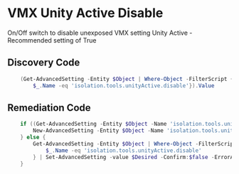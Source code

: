 # VMX Unity Active Disable
On/Off switch to disable unexposed VMX setting Unity Active - Recommended setting of True
## Discovery Code
```powershell
    (Get-AdvancedSetting -Entity $Object | Where-Object -FilterScript {
        $_.Name -eq 'isolation.tools.unityActive.disable'}).Value
```

## Remediation Code
```powershell
    if ((Get-AdvancedSetting -Entity $Object -Name 'isolation.tools.unityActive.disable') -eq $null) {
        New-AdvancedSetting -Entity $Object -Name 'isolation.tools.unityActive.disable' -Value $Desired -Confirm:$false -ErrorAction Stop
    } else {
        Get-AdvancedSetting -Entity $Object | Where-Object -FilterScript {
            $_.Name -eq 'isolation.tools.unityActive.disable'
        } | Set-AdvancedSetting -value $Desired -Confirm:$false -ErrorAction Stop
    }
```
